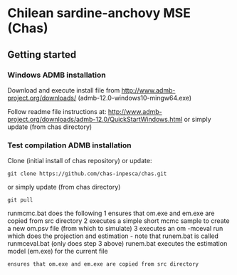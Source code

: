 # Chilean sardine-anchovy MSE (Chas)
## Getting started
### Windows ADMB installation
Download and execute install file from http://www.admb-project.org/downloads/ (admb-12.0-windows10-mingw64.exe)

Follow readme file instructions at: http://www.admb-project.org/downloads/admb-12.0/QuickStartWindows.html
or simply update (from chas directory)

### Test compilation ADMB installation
Clone (initial install of chas repository) or update:
```
git clone https://github.com/chas-inpesca/chas.git
```
or simply update (from chas directory)
```
git pull 
```

runmcmc.bat does the following
   1 ensures that om.exe and em.exe are copied from src directory
   2 executes a simple short mcmc sample to create a new om.psv file (from which to simulate)
   3 executes an om -mceval run which does the projection and estimation
        - note that runem.bat is called
runmceval.bat (only does step 3 above)
runem.bat executes the estimation model (em.exe) for the current file
```
ensures that om.exe and em.exe are copied from src directory

```